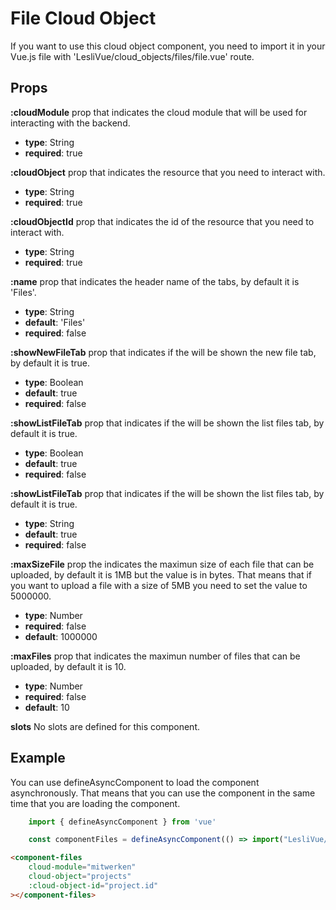 # File Cloud Object

If you want to use this cloud object component, you need to import it in your Vue.js file with 'LesliVue/cloud_objects/files/file.vue' route.

## Props

**:cloudModule**
prop that indicates the cloud module that will be used for interacting with the backend.
- **type**: String
- **required**: true

**:cloudObject**
prop that indicates the resource that you need to interact with.
- **type**: String
- **required**: true

**:cloudObjectId**
prop that indicates the id of the resource that you need to interact with.
- **type**: String
- **required**: true

**:name**
prop that indicates the header name of the tabs, by default it is 'Files'.
- **type**: String
- **default**: 'Files'
- **required**: false

**:showNewFileTab**
prop that indicates if the will be shown the new file tab, by default it is true.
- **type**: Boolean
- **default**: true
- **required**: false

**:showListFileTab**
prop that indicates if the will be shown the list files tab, by default it is true.
- **type**: Boolean
- **default**: true
- **required**: false

**:showListFileTab**
prop that indicates if the will be shown the list files tab, by default it is true.
- **type**: String
- **default**: true
- **required**: false

**:maxSizeFile**
prop the indicates the maximun size of each file that can be uploaded, by default it is 1MB but the value is in bytes. That means that if you want to upload a file with a size of 5MB you need to set the value to 5000000.
- **type**: Number
- **required**: false
- **default**: 1000000

**:maxFiles**
prop that indicates the maximun number of files that can be uploaded, by default it is 10.
- **type**: Number
- **required**: false
- **default**: 10

**slots** 
No slots are defined for this component.



## Example

You can use defineAsyncComponent to load the component asynchronously. That means that you can use the component in the same time that you are loading the component.

```javascript
    import { defineAsyncComponent } from 'vue'

    const componentFiles = defineAsyncComponent(() => import("LesliVue/cloud_objects/files/file.vue"))
```

```html
<component-files 
    cloud-module="mitwerken"
    cloud-object="projects"
    :cloud-object-id="project.id"
></component-files>
```
